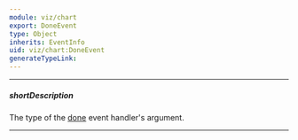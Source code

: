 ```yaml
---
module: viz/chart
export: DoneEvent
type: Object
inherits: EventInfo
uid: viz/chart:DoneEvent
generateTypeLink: 
---
```

---
##### shortDescription
The type of the [done]({basewidgetpath}/Events/#done) event handler's argument.

---
<!-- Description goes here -->